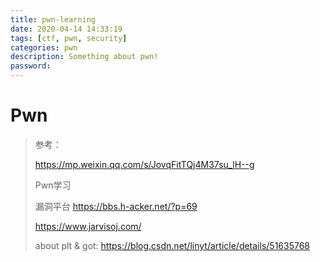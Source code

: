```yaml
---
title: pwn-learning
date: 2020-04-14 14:33:19
tags: [ctf, pwn, security]
categories: pwn
description: Something about pwn!
password:
---
```






# Pwn





> 参考：
>
> https://mp.weixin.qq.com/s/JovqFitTQj4M37su_lH--g
>
> Pwn学习
>
>
> 漏洞平台
> https://bbs.h-acker.net/?p=69
>
>
> https://www.jarvisoj.com/
>
> about plt & got:
> https://blog.csdn.net/linyt/article/details/51635768